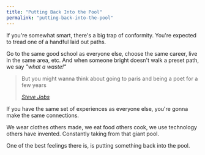 ```yaml
---
title: "Putting Back Into the Pool"
permalink: "putting-back-into-the-pool"
---
```


If you're somewhat smart, there's a big trap of conformity. You're expected to tread one of a handful laid out paths.

Go to the same good school as everyone else, choose the same career, live in the same area, etc. And when someone bright doesn't walk a preset path, we say *"what a waste!"*

> But you might wanna think about going to paris and being a poet for a few years
> 
> <cite><a href="https://www.youtube.com/watch?v=oPbcM5N5Sqg">Steve Jobs</a></cite>

If you have the same set of experiences as everyone else, you're gonna make the same connections.

We wear clothes others made, we eat food others cook, we use technology others have invented. Constantly taking from that giant pool.

One of the best feelings there is, is putting something back into the pool.

